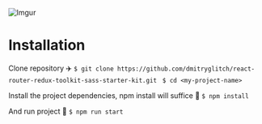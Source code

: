 ![Imgur](https://i.imgur.com/mTNZfOX.png)
# Installation
Clone repository ✈️ 
```$ git clone https://github.com/dmitryglitch/react-router-redux-toolkit-sass-starter-kit.git ```
``` $ cd <my-project-name> ```

Install the project dependencies, npm install will suffice 🧶
```$ npm install ```

And run project 🚀
```$ npm run start ```

